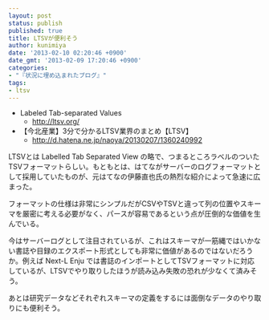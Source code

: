 ```yaml
---
layout: post
status: publish
published: true
title: LTSVが便利そう
author: kunimiya
date: '2013-02-10 02:20:46 +0900'
date_gmt: '2013-02-09 17:20:46 +0900'
categories:
- "『状況に埋め込まれたブログ』"
tags:
- ltsv
---
```

<ul>
<li>Labeled Tab-separated Values
<ul>
<li><a href="http://ltsv.org/">http://ltsv.org/</a></li>
</ul>
</li>
<li>【今北産業】3分で分かるLTSV業界のまとめ【LTSV】
<ul>
<li><a href="http://d.hatena.ne.jp/naoya/20130207/1360240992">http://d.hatena.ne.jp/naoya/20130207/1360240992</a></li>
</ul>
</li>
</ul>
<p>LTSVとは Labelled Tab Separated View の略で、つまるところラベルのついたTSVフォーマットらしい。もともとは、はてながサーバーのログフォーマットとして採用していたものが、元はてなの伊藤直也氏の熱烈な紹介によって急速に広まった。</p>
<p>フォーマットの仕様は非常にシンプルだがCSVやTSVと違って列の位置やスキーマを厳密に考える必要がなく、パースが容易であるという点が圧倒的な価値を生んでいる。</p>
<p>今はサーバーログとして注目されているが、これはスキーマが一筋縄ではいかない書誌や目録のエクスポート形式としても非常に価値があるのではないだろうか。例えば Next-L Enju では書誌のインポートとしてTSVフォーマットに対応しているが、LTSVでやり取りしたほうが読み込み失敗の恐れが少なくて済みそう。</p>
<p>あとは研究データなどそれぞれスキーマの定義をするには面倒なデータのやり取りにも便利そう。</p>
